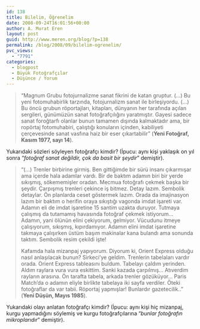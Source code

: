 ```yaml
---
id: 138
title: Bilelim, Öğrenelim
date: 2008-09-24T16:01:56+00:00
author: A. Murat Eren
layout: post
guid: http://www.meren.org/blog/?p=138
permalink: /blog/2008/09/bilelim-ogrenelim/
pvc_views:
  - "7791"
categories:
  - blogpost
  - Büyük Fotoğrafçılar
  - Düşünce / Yorum
---
```

> &#8220;Magnum Grubu fotojurnalizme sanat fikrini de katan gruptur. (&#8230;) Bu yeni fotomuhabirlik tarzında, fotojurnalizm sanat ile birleşiyordu. (&#8230;) Bu öncü grubun röportajları, kitapları, dünyanın her tarafında açılan sergileri, günümüzün sanat fotoğrafçılığını yaratmıştır. Gayesi sadece sanat foroğtarfı olanlar bunun tamamen dışında kalmaktadır ama, bir ropörtaj fotomuhabiri, çalıştığı konuların içinden, kabiliyeti çerçevesinde sanat vasfına haiz bir eser çıkartabilir&#8221; (**Yeni Fotoğraf, Kasım 1977, sayı 14**).

Yukarıdaki sözleri söyleyen fotoğrafçı kimdir? (İpucu: aynı kişi yaklaşık on yıl sonra &#8220;_fotoğraf sanat değildir, çok da basit bir şeydir_&#8221; demiştir).

> &#8220;(&#8230;) Trenler birbirine girmiş. Ben gittiğimde bir sürü insanı çıkarmışar ama içerde hala adamlar vardı. Bir de baktım adamın biri bir yerde sıkışmış, sökememişler oradan. Mecmua fotoğrafı çekmek başka bir şeydir. Çarpışmış trenleri çekince iş bitmez. Detay lazım. Sembolik detaylar. Ön planlarda ceset göstermek lazım. Orada da imajinasyon lazım bir baktım o herifin oraya sıkıştığı vagonda imdat işareti var. Adamın eli de imdat işaretine 15 santim uzakta duruyor. Tutmaya çalışmış da tutamamış havasında fotoğraf çekmek istiyorum&#8230; Adamın, yani ölünün elini çekiyorum, gelmiyor. Vücudunu itmeye çalışıyorum, sıkışmış, kıpırdamıyor. Adamın elini imdat işaretine takmaya çalışırken üstüm başım makinalar kana bulandı ama sonunda taktım. Sembolik resim çekildi işte!
> 
> Kafamda hala mizanpaj yapıyorum. Diyorum ki, Orient Express olduğu nasıl anlaşılacak bunun? Sirkeci&#8217;ye geldim. Trenlerin tabelaları vardır orada. Orient Express tableasını buldum. Tabelayı çaldım yerinden. Aldım raylara vura vura eskittim. Sanki kazada çarpılmış&#8230; Atıverdim rayların arasına. Ön tarafta tabela, arkada trenler gözüküyor&#8230; Paris Match&#8217;da o adamın eliyle birlikte tabelaya iki sayfa verdiler. Öteki fotoğraflar da var tabii. Röportaj yapmışlar! Bunlardır gazetecilik..&#8221; (**Yeni Düşün, Mayıs 1985**).

Yukarıdaki olayı anlatan fotoğrafçı kimdir? (İpucu: aynı kişi hiç mizanpaj, kurgu yapmadığını söylemiş ve kurgu fotoğrafçılarına &#8220;_bunlar fotoğrafın mikroplarıdır_&#8221; demiştir).
